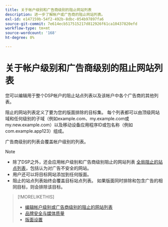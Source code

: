 ```yaml
---
title: 关于帐户级别和广告商级别的阻止网站列表
description: 进一步了解帐户或广告商的阻止网站列表。
exl-id: e147159b-54f2-492b-8dbc-054b97897fa6
source-git-commit: 7e614ecb517515217d812926f61ca10437820efd
workflow-type: tm+mt
source-wordcount: '168'
ht-degree: 0%

---
```


# 关于帐户级别和广告商级别的阻止网站列表

您可以编辑用于整个DSP帐户的阻止站点列表以及该帐户中各个广告商的其他列表。

阻止的网站列表定义了要为您的版面排除的目标集。 每个列表都可以由顶级网站域和任何级别的子域（例如example.com、my.example.com或my.new.example.com）以及移动设备应用程序ID或包名称（例如com.example.app123）组成。

广告商级别的列表会覆盖帐户级别的列表。

>[!NOTE]
>
>* 除了DSP之外，还会应用帐户级别和广告商级别阻止的网站列表 [全局阻止的站点列表](/help/dsp/introduction/features/brand-safety-media-quality.md#global-blocked-sites)，包括认为对广告不安全的网站。
>* 用户还可以将目标网站添加到任何版面。
>* 阻止的站点列表始终会覆盖目标站点列表。 如果版面同时排除和包含广告的相同目标，则会排除该目标。


>[!MORELIKETHIS]
>
>* [编辑帐户级别或广告商级别的阻止的网站列表](/help/dsp/admin/blocked-sites-list-edit.md)
>* [品牌安全与媒体质量](/help/dsp/introduction/features/brand-safety-media-quality.md)
>* [版面设置](/help/dsp/campaign-management/placements/placement-settings.md)

